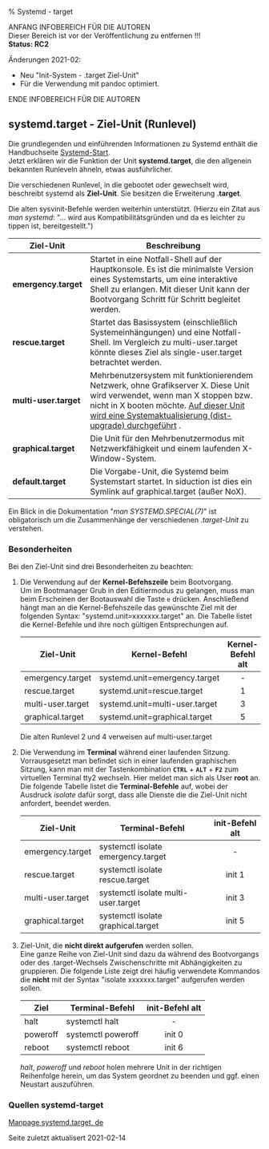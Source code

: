 % Systemd - target

ANFANG   INFOBEREICH FÜR DIE AUTOREN  
Dieser Bereich ist vor der Veröffentlichung zu entfernen !!!  
**Status: RC2**

Änderungen 2021-02:

+ Neu "Init-System - .target Ziel-Unit"
+ Für die Verwendung mit pandoc optimiert.

ENDE   INFOBEREICH FÜR DIE AUTOREN

## systemd.target - Ziel-Unit (Runlevel)

Die grundlegenden und einführenden Informationen zu Systemd enthält die Handbuchseite [Systemd-Start](./systemd-start_de.htm).  
Jetzt erklären wir die Funktion der Unit **systemd.target**, die den allgenein bekannten Runleveln ähneln, etwas ausführlicher.

Die verschiedenen Runlevel, in die gebootet oder gewechselt wird, beschreibt systemd als **Ziel-Unit**. Sie besitzen die Erweiterung **.target**.

Die alten sysvinit-Befehle werden weiterhin unterstützt. (Hierzu ein Zitat aus *man systemd*: "... wird aus Kompatibilitätsgründen und da es leichter zu tippen ist, bereitgestellt.")

| Ziel-Unit | Beschreibung | 
| --- | -------- |
| **emergency.target** | Startet in eine Notfall-Shell auf der Hauptkonsole. Es ist die minimalste Version eines Systemstarts, um eine interaktive Shell zu erlangen. Mit dieser Unit kann der Bootvorgang Schritt für Schritt begleitet werden.| 
| **rescue.target** | Startet das Basissystem (einschließlich Systemeinhängungen) und eine Notfall-Shell. Im Vergleich zu multi-user.target könnte dieses Ziel als single-user.target betrachtet werden. |
| **multi-user.target** | Mehrbenutzersystem mit funktionierendem Netzwerk, ohne Grafikserver X. Diese Unit wird verwendet, wenn man X stoppen bzw. nicht in X booten möchte. [Auf dieser Unit wird eine Systemaktualisierung (dist-upgrade) durchgeführt](sys-admin-apt_de.md#apt-upgrade) . |
| **graphical.target** | Die Unit für den Mehrbenutzermodus mit Netzwerkfähigkeit und einem laufenden X-Window-System. |
| **default.target** | Die Vorgabe-Unit, die Systemd beim Systemstart startet. In siduction ist dies ein Symlink auf graphical.target (außer NoX). |

Ein Blick in die Dokumentation "*man SYSTEMD.SPECIAL(7)*" ist obligatorisch um die Zusammenhänge der verschiedenen *.target-Unit* zu verstehen.

### Besonderheiten

Bei den Ziel-Unit sind drei Besonderheiten zu beachten:

1. Die Verwendung auf der **Kernel-Befehszeile** beim Bootvorgang.  
    Um im Bootmanager Grub in den Editiermodus zu gelangen, muss man beim Erscheinen der Bootauswahl die Taste `e` drücken. Anschließend hängt man an die Kernel-Befehszeile das gewünschte Ziel mit der folgenden Syntax: "systemd.unit=xxxxxxx.target" an. Die Tabelle listet die Kernel-Befehle und ihre noch gültigen Entsprechungen auf.

    | Ziel-Unit | Kernel-Befehl | Kernel-Befehl alt |
    | --------- | ------------- | :---: |
    | emergency.target | systemd.unit=emergency.target | - |
    | rescue.target | systemd.unit=rescue.target | 1 |
    | multi-user.target | systemd.unit=multi-user.target | 3 |
    | graphical.target | systemd.unit=graphical.target | 5 |
    
    Die alten Runlevel 2 und 4 verweisen auf multi-user.target

2. Die Verwendung im **Terminal** während einer laufenden Sitzung.
    Vorrausgesetzt man befindet sich in einer laufenden graphischen Sitzung, kann man mit der Tastenkombination **`CTRL`** + **`ALT`** + **`F2`** zum virtuellen Terminal tty2 wechseln. Hier meldet man sich als User **root** an. Die folgende Tabelle listet die **Terminal-Befehle** auf, wobei der Ausdruck *isolate* dafür sorgt, dass alle Dienste die die Ziel-Unit nicht anfordert, beendet werden.

    | Ziel-Unit | Terminal-Befehl | init-Befehl alt |
    | --------- | --------------- | :----: |
    | emergency.target | systemctl isolate emergency.target | - |
    | rescue.target | systemctl isolate rescue.target | init 1 |
    | multi-user.target | systemctl isolate multi-user.target | init 3 |
    | graphical.target | systemctl isolate graphical.target | init 5 |


3. Ziel-Unit, die **nicht direkt aufgerufen** werden sollen.  
    Eine ganze Reihe von Ziel-Unit sind dazu da während des Bootvorgangs oder des .target-Wechsels Zwischenschritte mit Abhängigkeiten zu gruppieren. Die folgende Liste zeigt drei häufig verwendete Kommandos die **nicht** mit der Syntax "isolate xxxxxxx.target" aufgerufen werden sollen.

    | Ziel | Terminal-Befehl | init-Befehl alt |
    | -------- | --------------- | :--------: |
    | halt | systemctl halt | - |
    | poweroff | systemctl poweroff | init 0 |
    | reboot | systemctl reboot | init 6 |

    *halt*, *poweroff* und *reboot* holen mehrere Unit in der richtigen Reihenfolge herein, um das System geordnet zu beenden und ggf. einen Neustart auszuführen.

### Quellen systemd-target

[Manpage systemd.target, de](https://manpages.debian.org/testing/manpages-de/systemd.target.5.de.html)

<div id="rev">Seite zuletzt aktualisert 2021-02-14</div>
